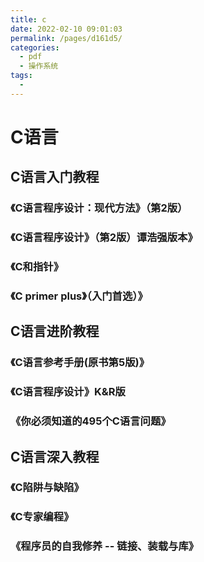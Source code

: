 ```yaml
---
title: c
date: 2022-02-10 09:01:03
permalink: /pages/d161d5/
categories:
  - pdf
  - 操作系统
tags:
  - 
---
```


# C语言

## C语言入门教程

### 《C语言程序设计：现代方法》（第2版）

### 《C语言程序设计》（第2版）谭浩强版本》

### 《C和指针》

### 《C primer plus》（入门首选）》

## C语言进阶教程

### 《C语言参考手册(原书第5版)》

### 《C语言程序设计》K&R版

### 《你必须知道的495个C语言问题》

## C语言深入教程

### 《C陷阱与缺陷》

### 《C专家编程》

### 《程序员的自我修养 -- 链接、装载与库》

